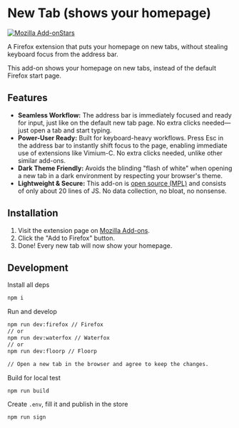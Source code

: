 # New Tab (shows your homepage)

[![Mozilla Add-onStars](https://img.shields.io/amo/stars/new-tab-shows-your-homepage?style=flat&label=Mozilla%20Add-on&logo=Firefox-Browser)](https://addons.mozilla.org/en-US/firefox/addon/new-tab-shows-your-homepage/)

A Firefox extension that puts your homepage on new tabs, without stealing keyboard focus from the address bar.

This add-on shows your homepage on new tabs, instead of the default Firefox start page.

## Features

*   **Seamless Workflow:** The address bar is immediately focused and ready for input, just like on the default new tab page. No extra clicks needed—just open a tab and start typing.
*   **Power-User Ready:** Built for keyboard-heavy workflows. Press Esc in the address bar to instantly shift focus to the page, enabling immediate use of extensions like Vimium-C. No extra clicks needed, unlike other similar add-ons.
*   **Dark Theme Friendly:** Avoids the blinding "flash of white" when opening a new tab in a dark environment by respecting your browser's theme.
*   **Lightweight & Secure:** This add-on is [open source (MPL)](https://www.mozilla.org/en-US/MPL/) and consists of only about 20 lines of JS. No data collection, no bloat, no nonsense.

## Installation

1.  Visit the extension page on [Mozilla Add-ons](https://addons.mozilla.org/en-US/firefox/addon/new-tab-shows-your-homepage/).
2.  Click the "Add to Firefox" button.
3.  Done! Every new tab will now show your homepage.

## Development

Install all deps

```sh
npm i
```

Run and develop

```sh
npm run dev:firefox // Firefox
// or
npm run dev:waterfox // Waterfox
// or
npm run dev:floorp // Floorp

// Open a new tab in the browser and agree to keep the changes.
```

Build for local test

```sh
npm run build
```

Create `.env`, fill it and publish in the store

```sh
npm run sign
```
